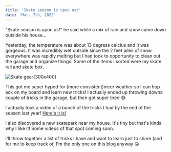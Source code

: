 ```yaml
---
title: 'Skate season is upon us!'
date: 'Mar. 7th, 2022'
---
```


"Skate season is upon us!" he said while a mix of rain and snow came down outside his house...

Yesterday, the temperature was about 13 degress celcius and it was gorgeous. It was incredibly wet outside since the 2 feet piles of snow everywhere was rapidly melting but I had took to opportunity to clean out the garage and organize things. Some of the items I sorted were my skate rail and skate box. 

![Skate gear{300x400}](/blog/skate-box-rail.jpg)


This got me super hyped for (more consistent)nicer weather so I can hop ack on my board and learn new tricks! I actually ended up throwing downa couple of tricks in the garage, but then got super tired 😅

I actually took a video of a bunch of the tricks I had by the end of the season last year! [Here's it is!](https://drive.google.com/file/d/1yZDVWOS5rB8LxQ17-lLFoPHBkNK_JInW/view?usp=sharing)

I also discovered a new skatepark near my house. It's tiny but that's kinda why I like it! Some videos of that spot coming soon. 

I'll throw together a list of tricks I have and want to learn just to share (and for me to keep track of, I'm the only one on this blog anyway 🙃